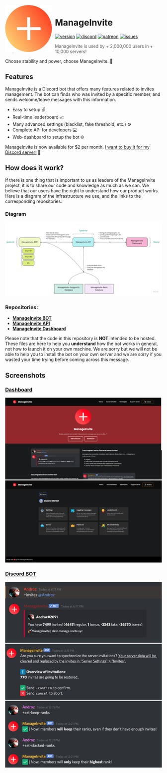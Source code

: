 <img width="150" height="150" style="float: left; margin: 0 10px 0 0;" alt="ManageInvite" src="./assets/logo.png">  

# ManageInvite
[![version](https://img.shields.io/github/package-json/v/Androz2091/ManageInvite?style=for-the-badge)](https://github.com/Androz2091/ManageInvite)
[![discord](https://img.shields.io/discord/638685268777500672?style=for-the-badge&color=7289DA&label=Discord)](https://discord.gg/v26Sqqs)
[![patreon](https://img.shields.io/endpoint.svg?url=https://shieldsio-patreon.herokuapp.com/Androz2091&style=for-the-badge)](https://patreon.com/Androz2091)
[![issues](https://img.shields.io/github/issues/Androz2091/ManageInvite?style=for-the-badge)](https://github.com/Androz2091/ManageInvite)

> ManageInvite is used by + 2,000,000 users in + 10,000 servers!

Choose stability and power, choose ManageInvite. 🚀

## Features

ManageInvite is a Discord bot that offers many features related to invites management. The bot can finds who was invited by a specific member, and sends welcome/leave messages with this information.

* Easy to setup ✌️
* Real-time leaderboard 📈
* Many advanced settings (blacklist, fake threshold, etc.) ⚙️
* Complete API for developers 💻
* Web-dashboard to setup the bot 🌐

ManageInvite is now available for $2 per month. [I want to buy it for my Discord server!](https://manage-invite.xyz) 👑

## How does it work?

If there is one thing that is important to us as leaders of the ManageInvite project, it is to share our code and knowledge as much as we can. We believe that our users have the right to understand how our product works. Here is a diagram of the infrastructure we use, and the links to the corresponding repositories. 

### Diagram

<img src="./assets/diagram.jpg" />

### Repositories:

* **[ManageInvite BOT](https://github.com/manage-invite/manage-invite-bot)**
* **[ManageInvite API](https://github.com/manage-invite/manage-invite-api)**
* **[ManageInvite Dashboard](https://github.com/manage-invite/manage-invite-dashboard)**

Please note that the code in this repository is **NOT** intended to be hosted. These files are here to help you **understand** how the bot works in general, not how to launch it on your own machine. We are sorry but we will not be able to help you to install the bot on your own server and we are sorry if you wasted your time trying before coming across this message.


## Screenshots

### [Dashboard](https://manage-invite.xyz)

<img src="./assets/dash-home.png" />
<img src="./assets/dash-settings.png" />

### [Discord BOT](https://manage-invite.xyz)

<img src="./assets/example-invites.png" />
<img src="./assets/example-sync.png" />
<img src="./assets/example-ranks-conf.png" />
